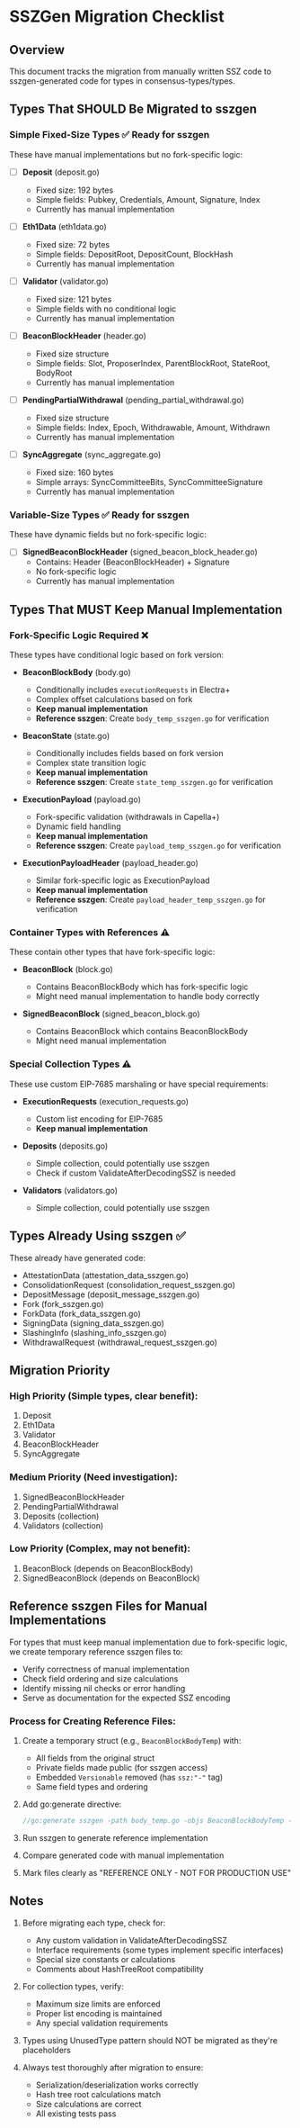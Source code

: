# SSZGen Migration Checklist

## Overview
This document tracks the migration from manually written SSZ code to sszgen-generated code for types in consensus-types/types.

## Types That SHOULD Be Migrated to sszgen

### Simple Fixed-Size Types ✅ Ready for sszgen
These have manual implementations but no fork-specific logic:

- [ ] **Deposit** (deposit.go)
  - Fixed size: 192 bytes
  - Simple fields: Pubkey, Credentials, Amount, Signature, Index
  - Currently has manual implementation
  
- [ ] **Eth1Data** (eth1data.go)
  - Fixed size: 72 bytes
  - Simple fields: DepositRoot, DepositCount, BlockHash
  - Currently has manual implementation

- [ ] **Validator** (validator.go)
  - Fixed size: 121 bytes
  - Simple fields with no conditional logic
  - Currently has manual implementation

- [ ] **BeaconBlockHeader** (header.go)
  - Fixed size structure
  - Simple fields: Slot, ProposerIndex, ParentBlockRoot, StateRoot, BodyRoot
  - Currently has manual implementation

- [ ] **PendingPartialWithdrawal** (pending_partial_withdrawal.go)
  - Fixed size structure
  - Simple fields: Index, Epoch, Withdrawable, Amount, Withdrawn
  - Currently has manual implementation

- [ ] **SyncAggregate** (sync_aggregate.go)
  - Fixed size: 160 bytes
  - Simple arrays: SyncCommitteeBits, SyncCommitteeSignature
  - Currently has manual implementation

### Variable-Size Types ✅ Ready for sszgen
These have dynamic fields but no fork-specific logic:

- [ ] **SignedBeaconBlockHeader** (signed_beacon_block_header.go)
  - Contains: Header (BeaconBlockHeader) + Signature
  - No fork-specific logic
  - Currently has manual implementation

## Types That MUST Keep Manual Implementation

### Fork-Specific Logic Required ❌
These types have conditional logic based on fork version:

- **BeaconBlockBody** (body.go)
  - Conditionally includes `executionRequests` in Electra+
  - Complex offset calculations based on fork
  - **Keep manual implementation**
  - **Reference sszgen**: Create `body_temp_sszgen.go` for verification

- **BeaconState** (state.go)
  - Conditionally includes fields based on fork version
  - Complex state transition logic
  - **Keep manual implementation**
  - **Reference sszgen**: Create `state_temp_sszgen.go` for verification

- **ExecutionPayload** (payload.go)
  - Fork-specific validation (withdrawals in Capella+)
  - Dynamic field handling
  - **Keep manual implementation**
  - **Reference sszgen**: Create `payload_temp_sszgen.go` for verification

- **ExecutionPayloadHeader** (payload_header.go)
  - Similar fork-specific logic as ExecutionPayload
  - **Keep manual implementation**
  - **Reference sszgen**: Create `payload_header_temp_sszgen.go` for verification

### Container Types with References ⚠️
These contain other types that have fork-specific logic:

- **BeaconBlock** (block.go)
  - Contains BeaconBlockBody which has fork-specific logic
  - Might need manual implementation to handle body correctly

- **SignedBeaconBlock** (signed_beacon_block.go)
  - Contains BeaconBlock which contains BeaconBlockBody
  - Might need manual implementation

### Special Collection Types ⚠️
These use custom EIP-7685 marshaling or have special requirements:

- **ExecutionRequests** (execution_requests.go)
  - Custom list encoding for EIP-7685
  - **Keep manual implementation**

- **Deposits** (deposits.go)
  - Simple collection, could potentially use sszgen
  - Check if custom ValidateAfterDecodingSSZ is needed

- **Validators** (validators.go)
  - Simple collection, could potentially use sszgen

## Types Already Using sszgen ✅
These already have generated code:

- AttestationData (attestation_data_sszgen.go)
- ConsolidationRequest (consolidation_request_sszgen.go)
- DepositMessage (deposit_message_sszgen.go)
- Fork (fork_sszgen.go)
- ForkData (fork_data_sszgen.go)
- SigningData (signing_data_sszgen.go)
- SlashingInfo (slashing_info_sszgen.go)
- WithdrawalRequest (withdrawal_request_sszgen.go)

## Migration Priority

### High Priority (Simple types, clear benefit):
1. Deposit
2. Eth1Data
3. Validator
4. BeaconBlockHeader
5. SyncAggregate

### Medium Priority (Need investigation):
1. SignedBeaconBlockHeader
2. PendingPartialWithdrawal
3. Deposits (collection)
4. Validators (collection)

### Low Priority (Complex, may not benefit):
1. BeaconBlock (depends on BeaconBlockBody)
2. SignedBeaconBlock (depends on BeaconBlock)

## Reference sszgen Files for Manual Implementations

For types that must keep manual implementation due to fork-specific logic, we create temporary reference sszgen files to:
- Verify correctness of manual implementation
- Check field ordering and size calculations
- Identify missing nil checks or error handling
- Serve as documentation for the expected SSZ encoding

### Process for Creating Reference Files:
1. Create a temporary struct (e.g., `BeaconBlockBodyTemp`) with:
   - All fields from the original struct
   - Private fields made public (for sszgen access)
   - Embedded `Versionable` removed (has `ssz:"-"` tag)
   - Same field types and ordering

2. Add go:generate directive:
   ```go
   //go:generate sszgen -path body_temp.go -objs BeaconBlockBodyTemp -output body_temp_sszgen.go -include ...
   ```

3. Run sszgen to generate reference implementation

4. Compare generated code with manual implementation

5. Mark files clearly as "REFERENCE ONLY - NOT FOR PRODUCTION USE"

## Notes

1. Before migrating each type, check for:
   - Any custom validation in ValidateAfterDecodingSSZ
   - Interface requirements (some types implement specific interfaces)
   - Special size constants or calculations
   - Comments about HashTreeRoot compatibility

2. For collection types, verify:
   - Maximum size limits are enforced
   - Proper list encoding is maintained
   - Any special validation requirements

3. Types using UnusedType pattern should NOT be migrated as they're placeholders

4. Always test thoroughly after migration to ensure:
   - Serialization/deserialization works correctly
   - Hash tree root calculations match
   - Size calculations are correct
   - All existing tests pass